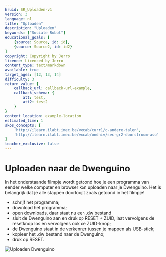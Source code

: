 ```yaml
---
hruid: SR_Uploaden-v1
version: 3
language: nl
title: "Uploaden"
description: "Uploaden"
keywords: ["Sociale Robot"]
educational_goals: [
    {source: Source, id: id}, 
    {source: Source2, id: id2}
]
copyright: Copyright by Jerro
licence: Licenced by Jerro
content_type: text/markdown
available: true
target_ages: [12, 13, 14]
difficulty: 3
return_value: {
    callback_url: callback-url-example,
    callback_schema: {
        att: test,
        att2: test2
    }
}
content_location: example-location
estimated_time: 1
skos_concepts: [
    'http://ilearn.ilabt.imec.be/vocab/curr1/c-andere-talen', 
    'http://ilearn.ilabt.imec.be/vocab/ondniv/sec-gr2-doorstroom-aso'
]
teacher_exclusive: false
---
```

# Uploaden naar de Dwenguino

In het onderstaande filmpje wordt getoond hoe je een programma van eender welke computer en browser kan uploaden naar je Dwenguino.
Het is belangrijk dat je alle stappen doorloopt zoals getoond in het filmpje!

* schrijf het programma;
* download het programma;
* open downloads, daar staat nu een .dw bestand
* sluit de Dwenguino aan en druk op RESET + ZUID, laat vervolgens de resetknop los en vervolgens ook de ZUID-knop;
* de Dwenguino staat in de verkenner tussen je mappen als USB-stick;
* kopieer het .dw bestand naar de Dwenguino;
* druk op RESET.

![](@youtube/https://www.youtube.com/embed/VpAXLlT_JP0 "Uploaden Dwenguino")
